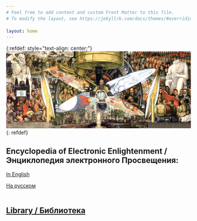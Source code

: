 ```yaml
---
# Feel free to add content and custom Front Matter to this file.
# To modify the layout, see https://jekyllrb.com/docs/themes/#overriding-theme-defaults

layout: home
---
```


{:refdef: style="text-align: center;"}
[![Man at the Crossroads](/images/crossroads.jpg)](/images/crossroads.jpg)
{: refdef}

## Encyclopedia of Electronic Enlightenment / Энциклопедия электронного Просвещения:

[In English](/en/encyclopedia-of-electronic-enlightenment)

[На русском](/ru/encyclopedia-of-electronic-enlightenment)
<br><br>

## [Library / Библиотека](library)
<br>